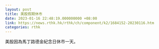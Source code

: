 ```yaml
---
layout: post
title: 美股假期休市
date: 2023-01-16 22:48:19.000000000 +08:00
link: https://news.rthk.hk/rthk/ch/component/k2/1684152-20230116.htm
categories: rthk
---
```


美股因為馬丁路德金紀念日休市一天。
